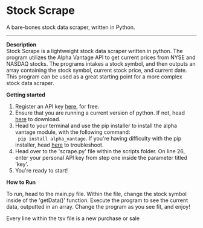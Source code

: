 # Stock Scrape
A bare-bones stock data scraper, written in Python.

---
**Description**   
Stock Scrape is a lightweight stock data scraper written in python. The program utilizes the Alpha Vantage API to get current prices from NYSE and NASDAQ stocks. The programs intakes a stock symbol, and then outputs an array containing the stock symbol, current stock price, and current date. This program can be used as a great starting point for a more complex stock data scraper.


**Getting started**  
1. Register an API key [here](https://www.alphavantage.co/), for free.
2. Ensure that you are running a current version of python. If not, head [here](https://www.python.org/downloads/) to download.
3. Head to your terminal and use the pip installer to install the alpha vantage module, with the following command:  
` pip install alpha_vantage`. If you're having difficulty with the pip installer, head [here](https://www.makeuseof.com/tag/install-pip-for-python/) to troubleshoot.
4. Head over to the 'scrape.py' file within the scripts folder. On line 26, enter your personal API key from step one inside the parameter titled 'key'.
5. You're ready to start!

**How to Run**  

To run, head to the main.py file. Within the file, change the stock symbol inside of the 'getData()' function. Execute the program to see the current data, outputted in an array. Change the program as you see fit, and enjoy!


Every line within the tsv file is a new purchase or sale